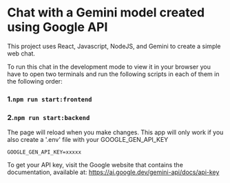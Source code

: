 # Chat with a Gemini model created using Google API

This project uses React, Javascript, NodeJS, and Gemini to create a simple web chat.

To run this chat in the development mode to view it in your browser you have to open two terminals and run the following scripts in each of them in the following order: 

### 1.`npm run start:frontend`
### 2.`npm run start:backend`

The page will reload when you make changes.
This app will only work if you also create a '.env' file with your GOOGLE_GEN_API_KEY 

`GOOGLE_GEN_API_KEY=xxxxx`

To get your API key, visit the Google website that contains the documentation, available at:  https://ai.google.dev/gemini-api/docs/api-key
